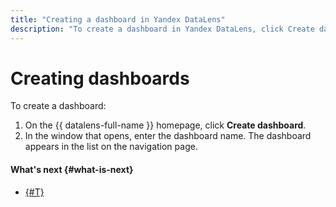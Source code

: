 ```yaml
---
title: "Creating a dashboard in Yandex DataLens"
description: "To create a dashboard in Yandex DataLens, click Create dashboard on the main page of the service. In the window that opens, enter the name of the dashboard. The dashboard will appear in the list on the navigation page."
---
```


# Creating dashboards

To create a dashboard:

1. On the {{ datalens-full-name }} homepage, click **Create dashboard**.
1. In the window that opens, enter the dashboard name. The dashboard appears in the list on the navigation page.

#### What's next {#what-is-next}

- [{#T}](add-chart.md)

